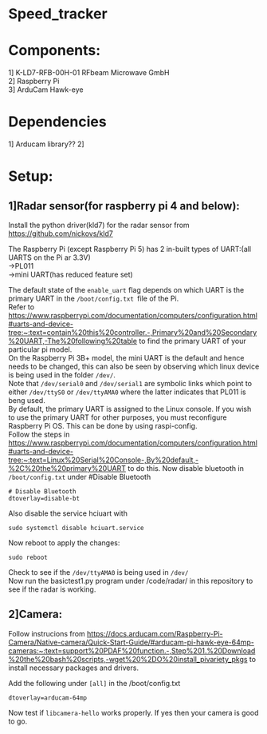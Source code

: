 # Speed_tracker

# Components:
1] K-LD7-RFB-00H-01 RFbeam Microwave GmbH  
2] Raspberry Pi  
3] ArduCam Hawk-eye

# Dependencies
1]  Arducam library??
2] 

# Setup:
## 1]Radar sensor(for raspberry pi 4 and below):

Install the python driver(kld7) for the radar sensor from https://github.com/nickovs/kld7

The Raspberry Pi (except Raspberry Pi 5) has 2 in-built types of UART:(all UARTS on the Pi ar 3.3V)  
	->PL011  
	->mini UART(has reduced feature set)  
  	
The default state of the `enable_uart` flag depends on which UART is the primary UART in the `/boot/config.txt `file of the Pi.   
Refer to https://www.raspberrypi.com/documentation/computers/configuration.html#uarts-and-device-tree:~:text=contain%20this%20controller.-,Primary%20and%20Secondary%20UART,-The%20following%20table to find the primary UART of your particular pi model.  
On the Raspberry Pi 3B+ model, the mini UART is the default and hence needs to be changed, this can also be seen by observing which linux device is being used in the folder `/dev/`.  
Note that `/dev/serial0` and `/dev/serial1` are symbolic links which point to either `/dev/ttyS0` or `/dev/ttyAMA0` where the latter indicates that PL011 is beng used.  
By default, the primary UART is assigned to the Linux console. If you wish to use the primary UART for other purposes, you must reconfigure Raspberry Pi OS. This can be done by using raspi-config.   
Follow the steps in https://www.raspberrypi.com/documentation/computers/configuration.html#uarts-and-device-tree:~:text=Linux%20Serial%20Console-,By%20default,-%2C%20the%20primary%20UART to do this.
Now disable bluetooth in `/boot/config.txt` under #Disable  Bluetooth  
```
# Disable Bluetooth
dtoverlay=disable-bt
```

Also disable the service hciuart with
```
sudo systemctl disable hciuart.service
```
Now reboot to apply the changes:
```
sudo reboot
```
Check to see if the `/dev/ttyAMA0` is being used in `/dev/`  
Now run the basictest1.py program under /code/radar/ in this repository to see if the radar is working.  
  

## 2]Camera:
Follow instrucions from https://docs.arducam.com/Raspberry-Pi-Camera/Native-camera/Quick-Start-Guide/#arducam-pi-hawk-eye-64mp-cameras:~:text=support%20PDAF%20function.-,Step%201.%20Download%20the%20bash%20scripts,-wget%20%2DO%20install_pivariety_pkgs to install necessary packages and drivers.

Add the following under `[all]` in the /boot/config.txt
``` 
dtoverlay=arducam-64mp
 ```  
 Now test if `libcamera-hello` works properly. If yes then your camera is good to go. 
